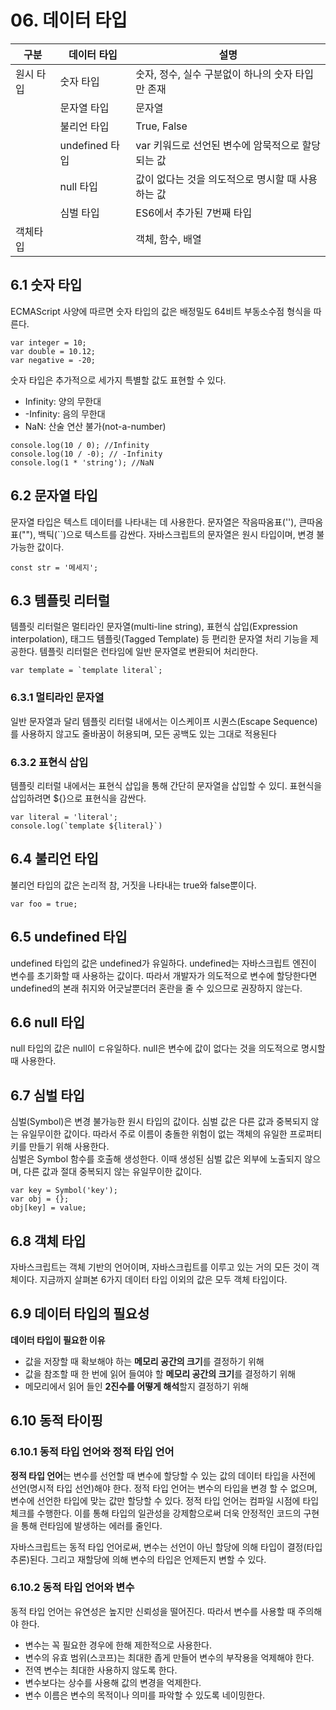 # 06. 데이터 타입

| 구분      | 데이터 타입    | 설명                                              |
| --------- | -------------- | ------------------------------------------------- |
| 원시 타입 | 숫자 타입      | 숫자, 정수, 실수 구분없이 하나의 숫자 타입만 존재 |
|           | 문자열 타입    | 문자열                                            |
|           | 불리언 타입    | True, False                                       |
|           | undefined 타입 | var 키워드로 선언된 변수에 암묵적으로 할당되는 값 |
|           | null 타입      | 값이 없다는 것을 의도적으로 명시할 때 사용하는 값 |
|           | 심벌 타입      | ES6에서 추가된 7번째 타입                         |
| 객체타입  |                | 객체, 함수, 배열                                  |

## 6.1 숫자 타입

ECMAScript 사양에 따르면 숫자 타입의 값은 배정밀도 64비트 부동소수점 형식을 따른다.

```
var integer = 10;
var double = 10.12;
var negative = -20;
```

숫자 타입은 추가적으로 세가지 특별할 값도 표현할 수 있다.

- Infinity: 양의 무한대
- -Infinity: 음의 무한대
- NaN: 산술 연산 불가(not-a-number)

```
console.log(10 / 0); //Infinity
console.log(10 / -0); // -Infinity
console.log(1 * 'string'); //NaN
```

## 6.2 문자열 타입

문자열 타입은 텍스트 데이터를 나타내는 데 사용한다. 문자열은 작음따옴표(''), 큰따옴표(""), 백틱(``)으로 텍스트를 감싼다.
자바스크립트의 문자열은 원시 타입이며, 변경 불가능한 값이다.

```
const str = '메세지';
```

## 6.3 템플릿 리터럴

템플릿 리터럴은 멀티라인 문자열(multi-line string), 표현식 삽입(Expression interpolation), 태그드 템플릿(Tagged Template) 등 편리한 문자열 처리 기능을 제공한다. 템플릿 리터럴은 런타임에 일반 문자열로 변환되어 처리한다.

```
var template = `template literal`;
```

### 6.3.1 멀티라인 문자열

일반 문자열과 달리 템플릿 리터럴 내에서는 이스케이프 시퀀스(Escape Sequence)를 사용하지 않고도 줄바꿈이 허용되며, 모든 공백도 있는 그대로 적용된다

### 6.3.2 표현식 삽입

템플릿 리터럴 내에서는 표현식 삽입을 통해 간단히 문자열을 삽입할 수 있디.
표현식을 삽입하려면 ${}으로 표현식을 감싼다.

```
var literal = 'literal';
console.log(`template ${literal}`)
```

## 6.4 불리언 타입

불리언 타입의 값은 논리적 참, 거짓을 나타내는 true와 false뿐이다.

```
var foo = true;
```

## 6.5 undefined 타입

undefined 타입의 값은 undefined가 유일하다. undefined는 자바스크립트 엔진이 변수를 초기화할 때 사용하는 값이다. 따라서 개발자가 의도적으로 변수에 할당한다면 undefined의 본래 취지와 어긋날뿐더러 혼란을 줄 수 있으므로 권장하지 않는다.

## 6.6 null 타입

null 타입의 값은 null이 ㄷ유일하다. null은 변수에 값이 없다는 것을 의도적으로 명시할 때 사용한다.

## 6.7 심벌 타입

심벌(Symbol)은 변경 불가능한 원시 타입의 값이다. 심벌 값은 다른 값과 중복되지 않는 유일무이한 값이다. 따라서 주로 이름이 충돌한 위험이 없는 객체의 유일한 프로퍼티 키를 만들기 위해 사용한다.  
심벌은 Symbol 함수를 호출해 생성한다. 이때 생성된 심벌 값은 외부에 노출되지 않으며, 다른 값과 절대 중복되지 않는 유일무이한 값이다.

```
var key = Symbol('key');
var obj = {};
obj[key] = value;
```

## 6.8 객체 타입

자바스크립트는 객체 기반의 언어이며, 자바스크립트를 이루고 있는 거의 모든 것이 객체이다. 지금까지 살펴본 6가지 데이터 타입 이외의 값은 모두 객체 타입이다.

## 6.9 데이터 타입의 필요성

**데이터 타입이 필요한 이유**

- 값을 저장할 때 확보해야 하는 **메모리 공간의 크기**를 결정하기 위해
- 값을 참조할 때 한 번에 읽어 들여야 할 **메모리 공간의 크기**를 결정하기 위해
- 메모리에서 읽어 들인 **2진수를 어떻게 해석**할지 결정하기 위해

## 6.10 동적 타이핑

### 6.10.1 동적 타입 언어와 정적 타입 언어

**정적 타입 언어**는 변수를 선언할 때 변수에 할당할 수 있는 값의 데이터 타입을 사전에 선언(명시적 타입 선언)해야 한다. 정적 타입 언어는 변수의 타입을 변경 할 수 없으며, 변수에 선언한 타입에 맞는 값만 할당할 수 있다. 정적 타입 언어는 컴파일 시점에 타입체크를 수행한다. 이를 통해 타입의 일관성을 강제함으로써 더욱 안정적인 코드의 구현을 통해 런타임에 발생하는 에러를 줄인다.

자바스크립트는 동적 타입 언어로써, 변수는 선언이 아닌 할당에 의해 타입이 결정(타입 추론)된다. 그리고 재할당에 의해 변수의 타입은 언제든지 변할 수 있다.

### 6.10.2 동적 타입 언어와 변수

동적 타입 언어는 유연성은 높지만 신뢰성을 떨어진다. 따라서 변수를 사용할 때 주의해야 한다.

- 변수는 꼭 필요한 경우에 한해 제한적으로 사용한다.
- 변수의 유효 범위(스코프)는 최대한 좁게 만들어 변수의 부작용을 억제해야 한다.
- 전역 변수는 최대한 사용하지 않도록 한다.
- 변수보다는 상수를 사용해 값의 변경을 억제한다.
- 변수 이름은 변수의 목적이나 의미를 파악할 수 있도록 네이밍한다.
